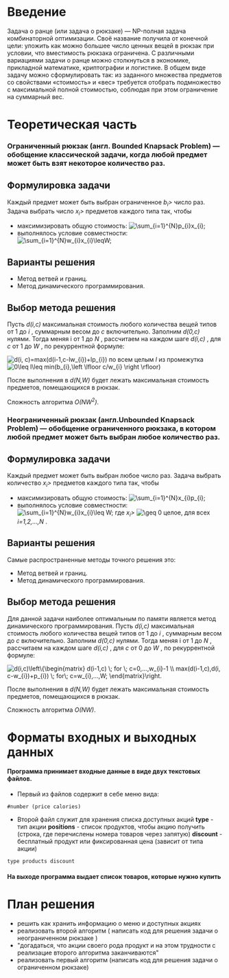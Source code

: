 # Введение

Задача о ранце (или задача о рюкзаке) — NP-полная задача комбинаторной оптимизации. Своё название получила от конечной цели: уложить как можно большее число ценных вещей в рюкзак при условии, что вместимость рюкзака ограничена. С различными вариациями задачи о ранце можно столкнуться в экономике, прикладной математике, криптографии и логистике.
В общем виде задачу можно сформулировать так: из заданного множества предметов со свойствами «стоимость» и «вес» требуется отобрать подмножество с максимальной полной стоимостью, соблюдая при этом ограничение на суммарный вес.

# Теоретическая часть
### Ограниченный рюкзак (англ. Bounded Knapsack Problem) — обобщение классической задачи, когда любой предмет может быть взят некоторое количество раз.
## Формулировка задачи
Каждый предмет может быть выбран ограниченное *b<sub>i</sub>>* число раз. Задача выбрать число *x<sub>i</sub>>* предметов каждого типа так, чтобы
 - максимизировать общую стоимость: <img src="https://latex.codecogs.com/svg.latex?\sum_{i=1}^{N}p_{i}x_{i};" title="\sum_{i=1}^{N}p_{i}x_{i};" />
 - выполнялось условие совместности: <img src="https://latex.codecogs.com/svg.latex?\sum_{i=1}^{N}w_{i}x_{i}\leqW;" title="\sum_{i=1}^{N}w_{i}x_{i}\leqW;" />

## Варианты решения	
- Метод ветвей и границ.
- Метод динамического программирования.

## Выбор метода решения
Пусть *d(i,c)* максимальная стоимость любого количества вещей типов от 1 до *i* , суммарным весом до *c* включительно.
Заполним *d(0,c)* нулями.
Тогда меняя i от 1 до *N* , рассчитаем на каждом шаге *d(i,c)* , для *c* от 1 до *W* , по рекуррентной формуле:

<img src="https://latex.codecogs.com/svg.latex?d(i,&space;c)=max(d(i-1,c-lw_{i})&plus;lp_{i})" title="d(i, c)=max(d(i-1,c-lw_{i})+lp_{i})" />  по всем целым *l* из промежутка <img src="https://latex.codecogs.com/svg.latex?0\leq&space;l\leq&space;min(b_{i},\left&space;\lfloor&space;c/w_{i}&space;\right&space;\rfloor)" title="0\leq l\leq min(b_{i},\left \lfloor c/w_{i} \right \rfloor)" />

После выполнения в *d(N,W)* будет лежать максимальная стоимость предметов, помещающихся в рюкзак.

Сложность алгоритма *O(NW<sup>2</sup>)*.

### Неограниченный рюкзак (англ.Unbounded Knapsack Problem) — обобщение ограниченного рюкзака, в котором любой предмет может быть выбран любое количество раз.
## Формулировка задачи
Каждый предмет может быть выбран любое число раз. Задача выбрать количество *x<sub>i</sub>>* предметов каждого типа так, чтобы
- максимизировать общую стоимость: <img src="https://latex.codecogs.com/svg.latex?\sum_{i=1}^{N}x_{i}p_{i};" title="\sum_{i=1}^{N}x_{i}p_{i};" />
- выполнялось условие совместности: <img src="https://latex.codecogs.com/svg.latex?\sum_{i=1}^{N}w_{i}x_{i}\leq&space;W;" title="\sum_{i=1}^{N}w_{i}x_{i}\leq W;" />
где *x<sub>i</sub>>* <img src="https://latex.codecogs.com/svg.latex?\geq&space;0" title="\geq 0" /> целое, для всех *i=1,2,…,N* . 
<!-- Дано *N* предметов, *W* — вместимость рюкзака, *w={*w<sub>1</sub>*,w<sub>2</sub>,…,w<sub>N</sub>}*  — соответствующий ему набор положительных целых весов,*p={p<sub>1</sub>,p<sub>2</sub>,…,p<sub>N</sub>}* — соответствующий ему набор положительных целых стоимостей. Нужно найти набор бинарных величин  *B={b1,b2,…,bN}*, где  *b<sub>i</sub>=1*, если предмет *n<sub>i</sub>* включен в набор, *b<sub>i</sub>=0*, если предмет *n<sub>i</sub>* не  включен, и такой что:
 - *b<sub>1</sub>w<sub>1</sub>+…+b<sub>N</sub>w<sub>N</sub> <= W*
 - *b<sub>1</sub>p<sub>1</sub>+…+b<sub>N</sub>p<sub>N</sub>* максимальна. -->
  

## Варианты решения	
Самые распространенные методы точного решения это:
- Метод ветвей и границ.
- Метод динамического программирования.

## Выбор метода решения 

Для данной задачи наиболее оптимальным по памяти является метод динамического программирования.
Пусть *d(i,c)* максимальная стоимость любого количества вещей типов от 1 до *i* , суммарным весом до *c* включительно.
Заполним *d(0,c)* нулями.
Тогда меняя i от 1 до *N* , рассчитаем на каждом шаге *d(i,c)* , для *c* от 0 до *W* , по рекуррентной формуле:

<img src="https://latex.codecogs.com/svg.latex?d(i,c)\left\{\begin{matrix}&space;d(i-1,c)&space;\;&space;for&space;\;&space;c=0,...,w_{i}-1&space;\\&space;max(d(i-1,c),d(i,&space;c-w_{i})&plus;p_{i})&space;\;&space;for\;&space;c=w_{i},...,W;&space;\end{matrix}\right." title="d(i,c)\left\{\begin{matrix} d(i-1,c) \; for \; c=0,...,w_{i}-1 \\ max(d(i-1,c),d(i, c-w_{i})+p_{i}) \; for\; c=w_{i},...,W; \end{matrix}\right." />

После выполнения в *d(N,W)* будет лежать максимальная стоимость предметов, помещающихся в рюкзак.

Сложность алгоритма *O(NW)*.


# Форматы входных и выходных данных

#### Программа принимает входные данные в виде двух текстовых файлов. 
 - Первый из файлов содержит в себе меню вида:
 ```
 #number (price calories)
 ```
 - Второй файл служит для хранения списка доступных акций 
  **type** - тип акции 
  **positions** - список продуктов, чтобы акцию получить (строка, где перечислены номера товаров через запятую)
  **discount** - бесплатный продукт или фиксированная цена (зависит от типа акции)

 ```
type products discount
 ```


#### На выходе программа выдает список товаров, которые нужно купить

# План решения
- решить как хранить информацию о меню и доступных акциях 
- реализовать второй алгоритм ( написать код для решения задачи о неограниченном рюкзаке )
- "догадаться, что акции своего рода продукт и на этом трудности с реализацие второго алгоритма заканчиваются"
- реализовать первый алгоритм (написать код для решения задачи о ограниченном рюкзаке)